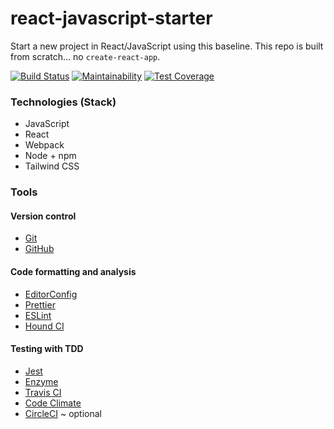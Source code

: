 # react-javascript-starter

Start a new project in React/JavaScript using this baseline. This repo is built from scratch... no `create-react-app`.

[![Build Status](https://travis-ci.com/thegenesisproject/react-javascript-starter.svg?branch=develop)](https://travis-ci.com/thegenesisproject/react-javascript-starter)
[![Maintainability](https://api.codeclimate.com/v1/badges/2d8fca8c664a030602c5/maintainability)](https://codeclimate.com/github/thegenesisproject/react-javascript-starter/maintainability)
[![Test Coverage](https://api.codeclimate.com/v1/badges/2d8fca8c664a030602c5/test_coverage)](https://codeclimate.com/github/thegenesisproject/react-javascript-starter/test_coverage)

### Technologies (Stack)

-   JavaScript
-   React
-   Webpack
-   Node + npm
-   Tailwind CSS

### Tools

#### Version control

-   [Git](https://git-scm.com)
-   [GitHub](https://github.com)

#### Code formatting and analysis

-   [EditorConfig](https://editorconfig.org)
-   [Prettier](https://prettier.io)
-   [ESLint](https://eslint.org)
-   [Hound CI](https://houndci.com)

#### Testing with TDD

-   [Jest](https://jestjs.io)
-   [Enzyme](https://enzymejs.github.io/enzyme)
-   [Travis CI](https://travis-ci.com)
-   [Code Climate](https://codeclimate.com)
-   [CircleCI](https://circleci.com) ~ optional
